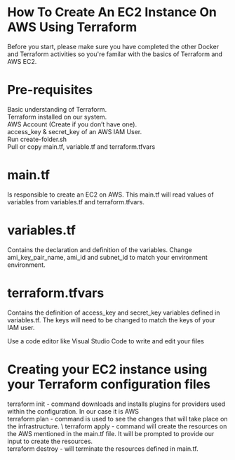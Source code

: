 # How To Create An EC2 Instance On AWS Using Terraform

Before you start, please make sure you have completed the other Docker and Terraform activities so you're familar with the basics of Terraform and AWS EC2.

# Pre-requisites
Basic understanding of Terraform.\
Terraform installed on our system.\
AWS Account (Create if you don’t have one).\
access_key & secret_key of an AWS IAM User.\
Run create-folder.sh \
Pull or copy main.tf, variable.tf and terraform.tfvars

# main.tf 
Is responsible to create an EC2 on AWS. This main.tf will read values of variables from variables.tf and terraform.tfvars.
# variables.tf 
Contains the declaration and definition of the variables. Change ami_key_pair_name, ami_id and subnet_id to match your environment environment.
# terraform.tfvars 
Contains the definition of access_key and secret_key variables defined in variables.tf. The keys will need to be changed to match the keys of your IAM user.

Use a code editor like Visual Studio Code to write and edit your files 

# Creating your EC2 instance using your Terraform configuration files
terraform init - command downloads and installs plugins for providers used within the configuration. In our case it is AWS \
terraform plan - command is used to see the changes that will take place on the infrastructure. \ terraform apply - command will create the resources on the AWS mentioned in the main.tf file. It will be prompted to provide our input to create the resources. \
terraform destroy - will terminate the resources defined in main.tf. 



